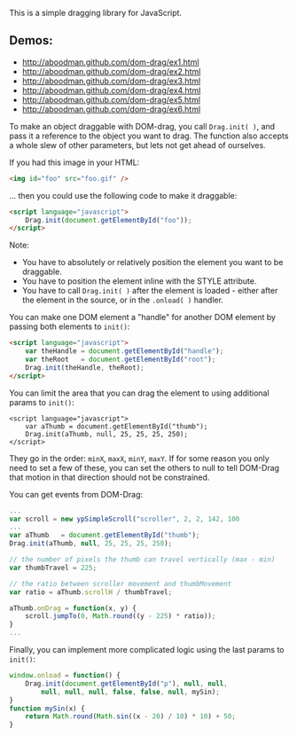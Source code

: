 This is a simple dragging library for JavaScript.

## Demos:

* http://aboodman.github.com/dom-drag/ex1.html
* http://aboodman.github.com/dom-drag/ex2.html
* http://aboodman.github.com/dom-drag/ex3.html
* http://aboodman.github.com/dom-drag/ex4.html
* http://aboodman.github.com/dom-drag/ex5.html
* http://aboodman.github.com/dom-drag/ex6.html

To make an object draggable with DOM-drag, you call `Drag.init( )`, and pass it a 
reference to the object you want to drag. The function also accepts a whole
slew of other parameters, but lets not get ahead of ourselves.

If you had this image in your HTML:

```html
<img id="foo" src="foo.gif" />		
```

... then you could use the following code to make it draggable:

```html
<script language="javascript">
	Drag.init(document.getElementById("foo"));
</script>
```

Note:

* You have to absolutely or relatively position the element you want to be draggable.
* You have to position the element inline with the STYLE attribute.
* You have to call `Drag.init( )` after the element is loaded - either after the element in the source, or in the `.onload( )` handler.


You can make one DOM element a "handle" for another DOM element by passing both
elements to `init()`:

```html
<script language="javascript">
	var theHandle = document.getElementById("handle");
	var theRoot   = document.getElementById("root");
	Drag.init(theHandle, theRoot);
</script>
```

You can limit the area that you can drag the element to using additional params
to `init()`:

```
<script language="javascript">
	var aThumb = document.getElementById("thumb");
	Drag.init(aThumb, null, 25, 25, 25, 250);
</script>
```

They go in the order: `minX`, `maxX`, `minY`, `maxY`. If for some reason you only need
to set a few of these, you can set the others to null to tell DOM-Drag that
motion in that direction should not be constrained.


You can get events from DOM-Drag:

```javascript
...
var scroll = new ypSimpleScroll("scroller", 2, 2, 142, 100
...
var aThumb   = document.getElementById("thumb");
Drag.init(aThumb, null, 25, 25, 25, 250);

// the number of pixels the thumb can travel vertically (max - min)
var thumbTravel = 225;

// the ratio between scroller movement and thumbMovement
var ratio = aThumb.scrollH / thumbTravel;

aThumb.onDrag = function(x, y) {
	scroll.jumpTo(0, Math.round((y - 225) * ratio));
}
...
```

Finally, you can implement more complicated logic using the last params to
`init()`:

```javascript
window.onload = function() {
	Drag.init(document.getElementById("p"), null, null, 
		null, null, null, false, false, null, mySin);
}
function mySin(x) {
	return Math.round(Math.sin((x - 20) / 10) * 10) + 50;
}
```
